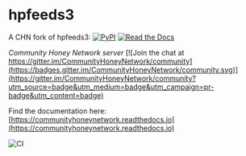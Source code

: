 # hpfeeds3
A CHN fork of hpfeeds3:
[![PyPI](https://img.shields.io/pypi/v/hpfeeds3.svg)](https://pypi.python.org/pypi/hpfeeds3)
[![Read the Docs](https://readthedocs.org/projects/hpfeeds3/badge/?version=latest)](https://hpfeeds3.readthedocs.io/en/latest/?badge=latest)

*Community Honey Network server*
[![Join the chat at https://gitter.im/CommunityHoneyNetwork/community](https://badges.gitter.im/CommunityHoneyNetwork/community.svg)](https://gitter.im/CommunityHoneyNetwork/community?utm_source=badge&utm_medium=badge&utm_campaign=pr-badge&utm_content=badge)

Find the documentation here: [https://communityhoneynetwork.readthedocs.io](https://communityhoneynetwork.readthedocs.io)


![CI](https://github.com/CommunityHoneyNetwork/hpfeeds3/workflows/CI/badge.svg)
